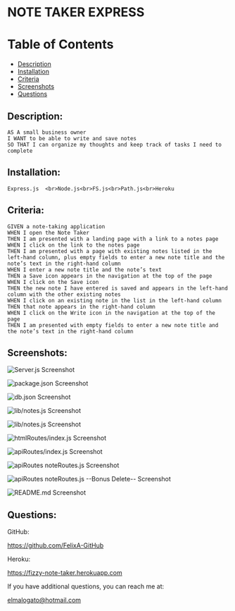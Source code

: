 # NOTE TAKER EXPRESS
 
# Table of Contents
* [Description](#description)
* [Installation](#installation)
* [Criteria](#criteria)
* [Screenshots](#screenshots)
* [Questions](#questions)


## Description:

``AS A small business owner``
<br>``I WANT to be able to write and save notes``
<br>``SO THAT I can organize my thoughts and keep track of tasks I need to complete``

## Installation:

`` Express.js 
<br>Node.js<br>FS.js<br>Path.js<br>Heroku ``

## Criteria:

``GIVEN a note-taking application``
<br>``WHEN I open the Note Taker``
<br>``THEN I am presented with a landing page with a link to a notes page``
<br>``WHEN I click on the link to the notes page``
<br>``THEN I am presented with a page with existing notes listed in the left-hand column, plus empty fields to enter a new note title and the note’s text in the right-hand column``
<br>``WHEN I enter a new note title and the note’s text``
<br>``THEN a Save icon appears in the navigation at the top of the page``
<br>``WHEN I click on the Save icon``
<br>``THEN the new note I have entered is saved and appears in the left-hand column with the other existing notes``
<br>``WHEN I click on an existing note in the list in the left-hand column``
<br>``THEN that note appears in the right-hand column``
<br>``WHEN I click on the Write icon in the navigation at the top of the page``
<br>``THEN I am presented with empty fields to enter a new note title and the note’s text in the right-hand column``

## Screenshots:
![Server.js Screenshot](./img/Screen%20Shot%20serverjs.png)

![package.json Screenshot](./img/Screen%20Shot%20packagejson.png)

![db.json Screenshot](./img/Screen%20Shot%20dbjson.png)

![lib/notes.js Screenshot](./img/Screen%20Shot%20lib%20notesjs.png)

![lib/notes.js Screenshot](./img/Screen%20Shot%20lib%20notesjs%202.png)

![htmlRoutes/index.js Screenshot](./img/Screen%20Shot%20htmlRoutes%20indexjs.png)

![apiRoutes/index.js Screenshot](./img/Screen%20Shot%20apiRoutes%20indexjs.png)

![apiRoutes noteRoutes.js Screenshot](./img/Screen%20Shot%20apiRoutes%20noteRoutesjs%20.png)

![apiRoutes noteRoutes.js --Bonus Delete-- Screenshot](./img/Screen%20Shot%20apiRoutes%20noteRoutesjs%20DELETE.png)

![README.md Screenshot](./img/Screen%20Shot%20README.png)

## Questions:

GitHub:

https://github.com/FelixA-GitHub

Heroku:

https://fizzy-note-taker.herokuapp.com

If you have additional questions, you can reach me at:

elmalogato@hotmail.com